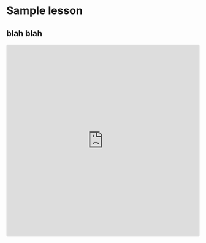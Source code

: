 # Sample lesson

## blah blah

<iframe src="https://codesandbox.io/p/devbox/holy-wind-t3vfhv?embed=1&file=%2Fmain.py"
     style="width:100%; height: 500px; border:0; border-radius: 4px; overflow:hidden;"
     title="holy-wind"
     allow="accelerometer; ambient-light-sensor; camera; encrypted-media; geolocation; gyroscope; hid; microphone; midi; payment; usb; vr; xr-spatial-tracking"
     sandbox="allow-forms allow-modals allow-popups allow-presentation allow-same-origin allow-scripts"
   ></iframe>
